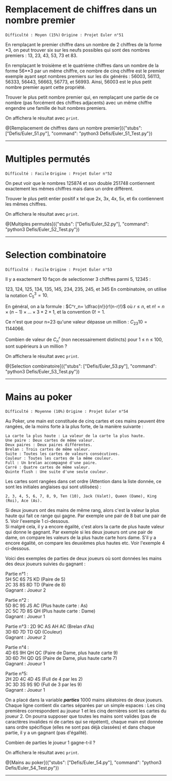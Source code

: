 # Remplacement de chiffres dans un nombre premier
`Difficulté : Moyen (15%)`
`Origine : Projet Euler n°51`

En remplaçant le premier chiffre dans un nombre de 2 chiffres de la forme *3, on peut trouver six sur les neufs possibles qui sont des nombres premiers : 13, 23, 43, 53, 73 et 83.

En remplaçant le troisième et le quatrième chiffres dans un nombre de la forme 56**3 par un même chiffre, ce nombre de cinq chiffre est le premier exemple ayant sept nombres premiers sur les dix générés : 56003, 56113, 56333, 56443, 56663, 56773, et 56993.  Ainsi, 56003 est le plus petit nombre premier ayant cette propriété.

Trouver le plus petit nombre premier qui, en remplaçant une partie de ce nombre (pas forcément des chiffres adjacents) avec un même chiffre engendre une famille de huit nombres premiers.

On affichera le résultat avec `print`.

@[Remplacement de chiffres dans un nombre premier]({"stubs": ["Defis/Euler_51.py"], "command": "python3 Defis/Euler_51_Test.py"})

---

# Multiples permutés
`Difficulté : Facile`
`Origine : Projet Euler n°52`

On peut voir que le nombres 125874 et son double 251748 contiennent exactement les mêmes chiffres mais dans un ordre différent.

Trouver le plus petit entier positif x tel que 2x, 3x, 4x, 5x, et 6x contiennent les mêmes chiffres.

On affichera le résultat avec `print`.

@[Multiples permutés]({"stubs": ["Defis/Euler_52.py"], "command": "python3 Defis/Euler_52_Test.py"})

---

# Selection combinatoire
`Difficulté : Facile`
`Origine : Projet Euler n°53`

Il y a exactement 10 façon de selectionner 3 chiffres parmi 5, 12345 :

123, 124, 125, 134, 135, 145, 234, 235, 245, et 345
En combinatoire, on utilise la notation $`C_5^3 = 10`$.

En général, on a la formule : $`C^r_n= \dfrac{n!}{r!(n-r)!}`$ où $`r\leq n`$, et $`n!=n\times(n-1)\times...\times 3\times 2\times 1`$, et la convention $`0!=1`$.

Ce n'est que pour n=23 qu'une valeur dépasse un million : $`C_{23}{10}=1144066`$.

Combien de valeur de $`C_n^r`$ (non necessairement distincts) pour 1 ≤ n ≤ 100, sont supérieurs à un million ?

On affichera le résultat avec `print`.

@[Selection combinatoire]({"stubs": ["Defis/Euler_53.py"], "command": "python3 Defis/Euler_53_Test.py"})

---

# Mains au poker
`Difficulté : Moyenne (10%)`
`Origine : Projet Euler n°54`

Au Poker, une main est constituée de cinq cartes et ces mains peuvent être rangées, de la moins forte à la plus forte, de la manière suivante :

    La carte la plus haute : La valeur de la carte la plus haute.  
    Une paire : Deux cartes de même valeur.  
    Deux paires : Deux paires différentes.  
    Brelan : Trois cartes de même valeur.  
    Suite : Toutes les cartes de valeurs consécutives.  
    Couleur : Toutes les cartes de la même couleur.  
    Full : Un brelan accompagné d'une paire.  
    Carré : Quatre cartes de même valeur.  
    Quinte flush : Une suite d'une seule couleur.
    
Les cartes sont rangées dans cet ordre (Attention dans la liste donnée, ce sont les initiales anglaises qui sont utilisées) : 

    2, 3, 4, 5, 6, 7, 8, 9, Ten (10), Jack (Valet), Queen (Dame), King (Roi), Ace (As).

Si deux joueurs ont des mains de même rang, alors c'est la valeur la plus haute qui fait ce range qui gagne. Par exemple une pair de 8 bat une pair de 5. Voir l'exemple 1 ci-dessous.  
Si malgré cela, il y a encore égalité, c'est alors la carte de plus haute valeur qui donne le gagnant. Par exemple si les deux joueurs ont une pair de dame, on compare les valeurs de la plus haute carte hors dame. S'il y a encore égalité, on compare les deuxièmes plus hautes etc. Voir l'exemple 4 ci-dessous.  

Voici des exemples de parties de deux joueurs où sont données les mains des deux joueurs suivies du gagnant :

Partie n°1 :  
5H 5C 6S 7S KD (Paire de 5)  
2C 3S 8S 8D TD (Paire de 8)   
Gagnant : Joueur 2
    
Partie n°2 :  
5D 8C 9S JS AC (Plus haute carte : As)  
2C 5C 7D 8S QH (Plus haute carte : Dame)  
Gagnant : Joueur 1
    
Partie n°3 :
2D 9C AS AH AC (Brelan d'As)  
3D 6D 7D TD QD (Couleur)  
Gagnant : Joueur 2
    
Partie n°4 :  
4D 6S 9H QH QC (Paire de Dame, plus haute carte 9)  
3D 6D 7H QD QS (Paire de Dame, plus haute carte 7)  
Gagnant : Joueur 1
    
Partie n°5:  
2H 2D 4C 4D 4S (Full de 4 par les 2)  
3C 3D 3S 9S 9D (Full de 3 par les 9)  
Gagnant : Joueur 1

On a placé dans la variable ***parties*** 1000 mains aléatoires de deux joueurs. Chaque ligne contient dix cartes séparées par un simple espaces : Les cinq premières correspondent au joueur 1 et les cinq dernières sont les cartes du joueur 2. On pourra supposer que  toutes les mains sont valides (pas de caractères invalides ni de cartes qui se répètent), chaque main est donnée sans ordre spécifique (elles ne sont pas déjà classées) et dans chaque partie, il y a un gagnant (pas d'égalité).

Combien de parties le joueur 1 gagne-t-il ?

On affichera le résultat avec `print`.

@[Mains au poker]({"stubs": ["Defis/Euler_54.py"], "command": "python3 Defis/Euler_54_Test.py"})

---
